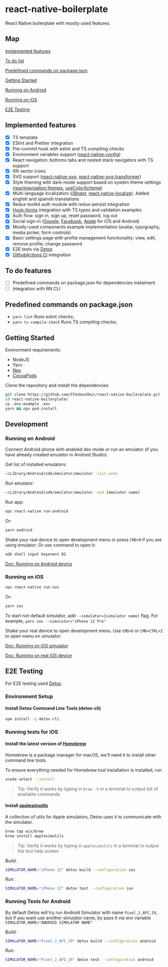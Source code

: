 # react-native-boilerplate

React Native boilerplate with mostly used features.

## Map

[Implemented features](#implemented-features)

[To do list](#to-do-features)

[Predefined commands on package.json](#predefined-commands-on-packagejson)

[Getting Started](#getting-started)

[Running on Android](#running-on-android)

[Running on iOS](#running-on-ios)

[E2E Testing](#e2e-testing)

## Implemented features

- [x] TS template
- [x] ESlint and Prettier integration
- [x] Pre-commit hook with eslint and TS compiling checks
- [x] Environment variables support ([react-native-config](https://github.com/luggit/react-native-config))
- [x] React navigation: bottoms tabs and nested stack navigators with TS support
- [x] RN vector icons
- [x] SVG support ([react-native-svg](https://github.com/react-native-svg/react-native-svg), [react-native-svg-transformer](https://github.com/kristerkari/react-native-svg-transformer))
- [x] Style theming with dark-mode support based on system theme settings ([reactnavigation themes](https://reactnavigation.org/docs/themes), [useColorScheme](https://reactnative.dev/docs/usecolorscheme))
- [x] Multi-language localization ([i18next](https://www.i18next.com), [react-native-localize](https://github.com/zoontek/react-native-localize)). Added english and spanish translations
- [x] Redux-toolkit auth module with redux-persist integration
- [x] [Hook-forms](https://react-hook-form.com/) integration with TS types and validation examples
- [x] Auth flow: sign in, sign up, reset password, log out
- [x] Social sign-in ([Google](https://github.com/react-native-google-signin/google-signin), [Facebook](https://github.com/facebook/react-native-fbsdk), [Apple](https://github.com/invertase/react-native-apple-authentication) for iOS and Android)
- [x] Mostly-used components example implementation (avatar, typography, media picker, form controls)
- [x] Basic settings page with profile management functionality: view, edit, remove profile; change password
- [x] E2E tests via [Detox](https://github.com/wix/Detox)
- [x] [GithubActions CI](https://github.com/features/actions) integration

## To do features

- [ ] Predefined commands on package.json for dependencies instalment
- [ ] Integration with RN CLI

## Predefined commands on package.json

- `yarn lint` Runs eslint checks;
- `yarn ts-compile-check` Runs TS compiling checks;

## Getting Started

Environment requirements:

- NodeJS
- Yarn
- [Npx](https://nodejs.dev/learn/the-npx-nodejs-package-runner)
- [CocoaPods](https://cocoapods.org/)

Clone the repository and install the dependencies:

```bash
git clone https://github.com/STonkoshkur/react-native-boilerplate.git
cd react-native-boilerplate/
cp .env.example .env
yarn && npx pod-install
```

## Development

### Running on Android

Connect Android phone with enabled dev mode or run an emulator (if you have already created emulator in Android Studio).

Get list of installed emulators:

```bash
~/Library/Android/sdk/emulator/emulator -list-avds
```

Run emulator:

```bash
~/Library/Android/sdk/emulator/emulator -avd [emulator name]
```

Run app:

```bash
npx react-native run-android
```

Or:

```bash
yarn android
```

Shake your real device to open development menu or press `CMD+M` if you are using emulator. Or use command to open it:

```bash
adb shell input keyevent 82
```

[Doc: Running on Android device](https://reactnative.dev/docs/running-on-device#1-enable-debugging-over-usb)

### Running on iOS

```bash
npx react-native run-ios
```

Or:

```bash
yarn ios
```

To start not-default simulator, add `--simulator=[simulator name]` flag. For example, `yarn ios --simulator="iPhone 12 Pro"`

Shake your real device to open development menu. Use `CMD+D` or `CMD+CTRL+Z` to open menu on simulator.

[Doc: Running on iOS simulator](https://reactnative.dev/docs/running-on-simulator-ios)

[Doc: Running on real iOS device](https://reactnative.dev/docs/running-on-device#1-plug-in-your-device-via-usb)

## E2E Testing

For E2E testing used [Detox](https://github.com/wix/Detox).

### Environment Setup

#### Install Detox Command Line Tools (detox-cli)

```sh
npm install -g detox-cli
```

### Running tests for iOS

#### Install the latest version of [Homebrew](http://brew.sh)

Homebrew is a package manager for macOS, we'll need it to install other command line tools.

To ensure everything needed for Homebrew tool installation is installed, run

```sh
xcode-select --install
```

> Tip: Verify it works by typing in `brew -h` in a terminal to output list of available commands

#### Install [applesimutils](https://github.com/wix/AppleSimulatorUtils)

A collection of utils for Apple simulators, Detox uses it to communicate with the simulator.

```sh
brew tap wix/brew
brew install applesimutils
```

> Tip: Verify it works by typing in `applesimutils` in a terminal to output the tool help screen

Build:

```bash
SIMULATOR_NAME="iPhone 12" detox build --configuration ios
```

Run:

```bash
SIMULATOR_NAME="iPhone 12" detox test --configuration ios
```

### Running Tests for Android

By default Detox will try run Android Simulator with name `Pixel_2_API_29`, but if you want use another simulator name, by pass it via env variable `SIMULATOR_NAME="ANDROID SIMULATOR NAME"`

Build:

```bash
SIMULATOR_NAME="Pixel_2_API_29" detox build --configuration android
```

Run:

```bash
SIMULATOR_NAME="Pixel_2_API_29" detox test --configuration android
```
